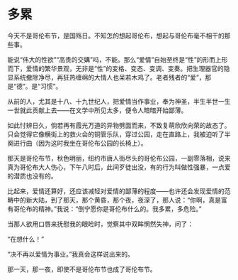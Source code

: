    

# 多累

今天不是哥伦布节，是国殇日。不知怎的想起哥伦布，想起与哥伦布毫不相干的那些事。

能说“伟大的性欲”“高贵的交媾”吗，不能。那么“爱情”自始至终是“性”的形而上形而下，爱情的繁华景观，无非是“性”的变格、变态、变调、变奏。把生理器官的隐显系统撤除净尽，再狂热缠绵的大情人也呆若木鸡了。老者残者的“爱”，那是“德”。是“习惯”。

从前的人，尤其是十八、十九世纪人，把爱情当作事业，奉为神圣，半生半世一生一世就此贡献上去——在文学中所见太多，便令人暗暗开始鄙薄。

如此忖辨日久，倘若再有霞光万道的异物劈面而来，不致复萌欣欣向荣的故态了。只会觉得它像横街上的救火会的铜管乐队，穿过公园，走在直路上，我被迫听了半阕进行曲（因为这时我坐在哥伦布公园的长椅上）。

那天是哥伦布节，秋色明丽，纽约市唐人街尽头的哥伦布公园，一副零落相，说来真为哥伦布大人伤心，下午八时后，此间歹徒出没，有的行为叫做性强暴，一点爱的潜质也没有的。

比起来，爱情还算好，还应该减轻对爱情的鄙薄的程度——也许还会发现爱情的范畴中的新大陆，到了那天，那个黄昏，那个夜，夜深了，那人说：“你啊，真是富有哥伦布的精神。”我说：“倒宁愿你是哥伦布什么的。我多累，多危险。”

当那人欲用口唇来抚慰我的眼睑时，觉察其中双眸惘然失神，问了：

“在想什么！”

“决不再以爱情为事业。”我真会这样说出来的。

那一天，那一夜，即使不是哥伦布节也成了哥伦布节。
